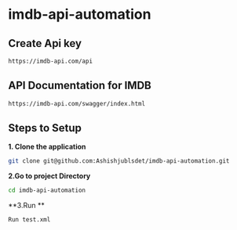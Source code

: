 # imdb-api-automation

## Create Api key
```bash
https://imdb-api.com/api 
```
## API Documentation for IMDB 
```bash
https://imdb-api.com/swagger/index.html
```

## Steps to Setup

**1. Clone the application**
```bash
git clone git@github.com:Ashishjublsdet/imdb-api-automation.git 
```
**2.Go to project Directory**
```bash
cd imdb-api-automation
```
**3.Run **
```bash
Run test.xml
```
